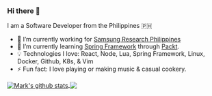 ### Hi there 👋

I am a Software Developer from the Philippines 🇵🇭

- 🔭 I’m currently working for [Samsung Research Philippines](https://research.samsung.com/srph)
- 🌱 I’m currently learning [Spring Framework](https://spring.io/projects/spring-framework) through [Packt](https://www.packtpub.com/).
- 💡 Technologies I love: React, Node, Lua, Spring Framework, Linux, Docker, Github, K8s, & Vim
- ⚡ Fun fact: I love playing or making music & casual cookery.

<a href="https://github.com/anuraghazra/github-readme-stats">
  <img align="center" src="https://github-readme-stats.anuraghazra1.vercel.app/api?username=mark-lumbao&show_icons=true&include_all_commits=true&theme=gruvbox" alt="Mark's github stats" />
</a>
<a href="https://github.com/anuraghazra/github-readme-stats">
  <!-- Change the `github-readme-stats.anuraghazra1.vercel.app` to `github-readme-stats.vercel.app`  -->
  <img align="center" src="https://github-readme-stats.anuraghazra1.vercel.app/api/top-langs/?username=mark-lumbao&layout=compact&theme=gruvbox" />
</a

